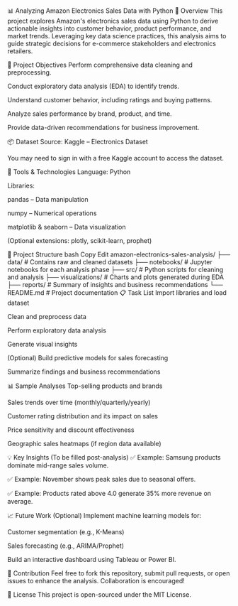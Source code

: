 📊 Analyzing Amazon Electronics Sales Data with Python
📝 Overview
This project explores Amazon's electronics sales data using Python to derive actionable insights into customer behavior, product performance, and market trends. Leveraging key data science practices, this analysis aims to guide strategic decisions for e-commerce stakeholders and electronics retailers.

🚀 Project Objectives
Perform comprehensive data cleaning and preprocessing.

Conduct exploratory data analysis (EDA) to identify trends.

Understand customer behavior, including ratings and buying patterns.

Analyze sales performance by brand, product, and time.

Provide data-driven recommendations for business improvement.

📦 Dataset
Source: Kaggle – Electronics Dataset

You may need to sign in with a free Kaggle account to access the dataset.

🧰 Tools & Technologies
Language: Python

Libraries:

pandas – Data manipulation

numpy – Numerical operations

matplotlib & seaborn – Data visualization

(Optional extensions: plotly, scikit-learn, prophet)

📌 Project Structure
bash
Copy
Edit
amazon-electronics-sales-analysis/
├── data/               # Contains raw and cleaned datasets
├── notebooks/          # Jupyter notebooks for each analysis phase
├── src/                # Python scripts for cleaning and analysis
├── visualizations/     # Charts and plots generated during EDA
├── reports/            # Summary of insights and business recommendations
└── README.md           # Project documentation
📋 Task List
 Import libraries and load dataset

 Clean and preprocess data

 Perform exploratory data analysis

 Generate visual insights

 (Optional) Build predictive models for sales forecasting

 Summarize findings and business recommendations

📊 Sample Analyses
Top-selling products and brands

Sales trends over time (monthly/quarterly/yearly)

Customer rating distribution and its impact on sales

Price sensitivity and discount effectiveness

Geographic sales heatmaps (if region data available)

💡 Key Insights (To be filled post-analysis)
✅ Example: Samsung products dominate mid-range sales volume.

✅ Example: November shows peak sales due to seasonal offers.

✅ Example: Products rated above 4.0 generate 35% more revenue on average.

📈 Future Work (Optional)
Implement machine learning models for:

Customer segmentation (e.g., K-Means)

Sales forecasting (e.g., ARIMA/Prophet)

Build an interactive dashboard using Tableau or Power BI.

🤝 Contribution
Feel free to fork this repository, submit pull requests, or open issues to enhance the analysis. Collaboration is encouraged!

📄 License
This project is open-sourced under the MIT License.

